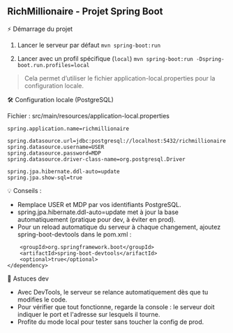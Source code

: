 ## RichMillionaire - Projet Spring Boot

⚡ Démarrage du projet

1. Lancer le serveur par défaut
```mvn spring-boot:run```

2. Lancer avec un profil spécifique (`local`)
```mvn spring-boot:run -Dspring-boot.run.profiles=local```

> Cela permet d’utiliser le fichier application-local.properties pour la configuration locale.

🛠 Configuration locale (PostgreSQL)

Fichier : src/main/resources/application-local.properties
```
spring.application.name=richmillionaire

spring.datasource.url=jdbc:postgresql://localhost:5432/richmillionaire
spring.datasource.username=USER
spring.datasource.password=MDP
spring.datasource.driver-class-name=org.postgresql.Driver

spring.jpa.hibernate.ddl-auto=update
spring.jpa.show-sql=true
```

💡 Conseils :
- Remplace USER et MDP par vos identifiants PostgreSQL.
- spring.jpa.hibernate.ddl-auto=update met à jour la base automatiquement (pratique pour dev, à éviter en prod).
- Pour un reload automatique du serveur à chaque changement, ajoutez spring-boot-devtools dans le pom.xml :

```<dependency>
    <groupId>org.springframework.boot</groupId>
    <artifactId>spring-boot-devtools</arifactId>
    <optional>true</optional>
</dependency>
```

🔧 Astuces dev

- Avec DevTools, le serveur se relance automatiquement dès que tu modifies le code.
- Pour vérifier que tout fonctionne, regarde la console : le serveur doit indiquer le port et l'adresse sur lesquels il tourne.
- Profite du mode local pour tester sans toucher la config de prod.
